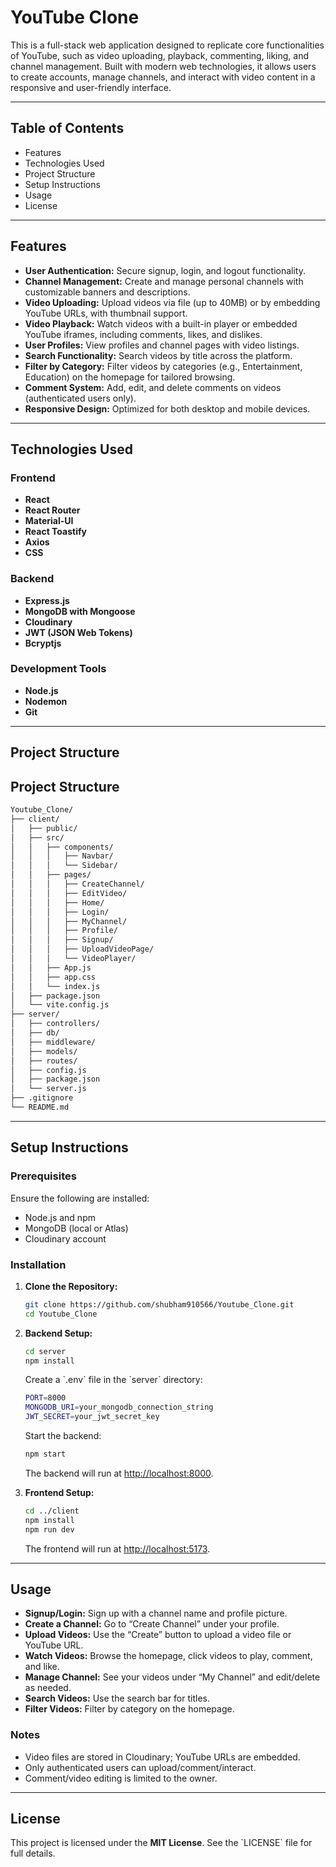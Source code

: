 # YouTube Clone

This is a full-stack web application designed to replicate core functionalities of YouTube, such as video uploading, playback, commenting, liking, and channel management. Built with modern web technologies, it allows users to create accounts, manage channels, and interact with video content in a responsive and user-friendly interface.

---

## Table of Contents

- Features  
- Technologies Used  
- Project Structure  
- Setup Instructions  
- Usage  
- License  

---

## Features

- **User Authentication:** Secure signup, login, and logout functionality.  
- **Channel Management:** Create and manage personal channels with customizable banners and descriptions.  
- **Video Uploading:** Upload videos via file (up to 40MB) or by embedding YouTube URLs, with thumbnail support.  
- **Video Playback:** Watch videos with a built-in player or embedded YouTube iframes, including comments, likes, and dislikes.  
- **User Profiles:** View profiles and channel pages with video listings.  
- **Search Functionality:** Search videos by title across the platform.  
- **Filter by Category:** Filter videos by categories (e.g., Entertainment, Education) on the homepage for tailored browsing.  
- **Comment System:** Add, edit, and delete comments on videos (authenticated users only).  
- **Responsive Design:** Optimized for both desktop and mobile devices.  

---

## Technologies Used

### Frontend

- **React**  
- **React Router**  
- **Material-UI**  
- **React Toastify**  
- **Axios**  
- **CSS**  

### Backend

- **Express.js**  
- **MongoDB with Mongoose**  
- **Cloudinary**  
- **JWT (JSON Web Tokens)**  
- **Bcryptjs**  

### Development Tools

- **Node.js**  
- **Nodemon**  
- **Git**  

---

## Project Structure

## Project Structure

```bash
Youtube_Clone/
├── client/
│   ├── public/
│   ├── src/
│   │   ├── components/
│   │   │   ├── Navbar/
│   │   │   └── Sidebar/
│   │   ├── pages/
│   │   │   ├── CreateChannel/
│   │   │   ├── EditVideo/
│   │   │   ├── Home/
│   │   │   ├── Login/
│   │   │   ├── MyChannel/
│   │   │   ├── Profile/
│   │   │   ├── Signup/
│   │   │   ├── UploadVideoPage/
│   │   │   └── VideoPlayer/
│   │   ├── App.js
│   │   ├── app.css
│   │   └── index.js
│   ├── package.json
│   └── vite.config.js
├── server/
│   ├── controllers/
│   ├── db/
│   ├── middleware/
│   ├── models/
│   ├── routes/
│   ├── config.js
│   ├── package.json
│   └── server.js
├── .gitignore
└── README.md
```

---

## Setup Instructions

### Prerequisites

Ensure the following are installed:

- Node.js and npm  
- MongoDB (local or Atlas)  
- Cloudinary account  

### Installation

1. **Clone the Repository:**
   ```bash
   git clone https://github.com/shubham910566/Youtube_Clone.git
   cd Youtube_Clone
   ```

2. **Backend Setup:**
   ```bash
   cd server
   npm install
   ```

   Create a \`.env\` file in the \`server\` directory:
   ```bash
   PORT=8000
   MONGODB_URI=your_mongodb_connection_string
   JWT_SECRET=your_jwt_secret_key
    ```
   Start the backend:
   ```bash
   npm start
   ```

   The backend will run at [http://localhost:8000](http://localhost:8000).

3. **Frontend Setup:**
   ```bash
   cd ../client
   npm install
   npm run dev

   ```

   The frontend will run at [http://localhost:5173](http://localhost:5173).

---

## Usage

- **Signup/Login:** Sign up with a channel name and profile picture.  
- **Create a Channel:** Go to “Create Channel” under your profile.  
- **Upload Videos:** Use the “Create” button to upload a video file or YouTube URL.  
- **Watch Videos:** Browse the homepage, click videos to play, comment, and like.  
- **Manage Channel:** See your videos under “My Channel” and edit/delete as needed.  
- **Search Videos:** Use the search bar for titles.  
- **Filter Videos:** Filter by category on the homepage.  

### Notes

- Video files are stored in Cloudinary; YouTube URLs are embedded.
- Only authenticated users can upload/comment/interact.
- Comment/video editing is limited to the owner.

---

## License

This project is licensed under the **MIT License**. See the \`LICENSE\` file for full details.
